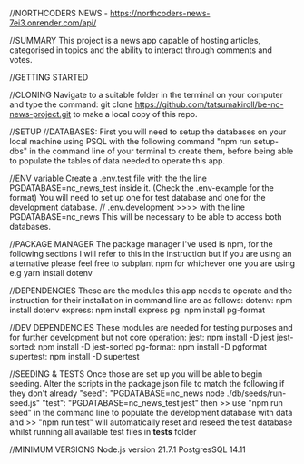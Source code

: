 //NORTHCODERS NEWS - https://northcoders-news-7ei3.onrender.com/api/

//SUMMARY
This project is a news app capable of hosting articles, categorised in topics and the ability to interact through comments and votes.

//GETTING STARTED

//CLONING
Navigate to a suitable folder in the terminal on your computer and type the command: git clone https://github.com/tatsumakiroll/be-nc-news-project.git
to make a local copy of this repo.


//SETUP 
//DATABASES: 
First you will need to setup the databases on your local machine using PSQL with the following command "npm run setup-dbs" in the command line of your terminal to create them, before being able to populate the tables of data needed to operate this app.


//ENV variable
Create a .env.test file with the the line PGDATABASE=nc_news_test inside it. (Check the .env-example for the format)
You will need to set up one for test database and one for the development database. // .env.development >>>> with the line PGDATABASE=nc_news
This will be necessary to be able to access both databases.


//PACKAGE MANAGER
The package manager I've used is npm, for the following sections I will refer to this in the instruction but if you are using an alternative please feel free to subplant npm for whichever one you are using e.g yarn install dotenv


//DEPENDENCIES
These are the modules this app needs to operate and the instruction for their installation in command line are as follows:
dotenv: npm install dotenv 
express: npm install express
pg: npm install pg-format


//DEV DEPENDENCIES
These modules are needed for testing purposes and for further development but not core operation:
jest: npm install -D jest
jest-sorted: npm install -D jest-sorted
pg-format: npm install -D pgformat
supertest: npm install -D supertest 

//SEEDING & TESTS
Once those are set up you will be able to begin seeding. Alter the scripts in the package.json file to match the following if they don't already
"seed": "PGDATABASE=nc_news node ./db/seeds/run-seed.js"
"test": "PGDATABASE=nc_news_test jest"
then >> use "npm run seed" in the command line to populate the development database with data
and >> "npm run test" will automatically reset and reseed the test database whilst running all available test files in __tests__ folder

//MINIMUM VERSIONS
Node.js version 21.7.1
PostgresSQL 14.11
